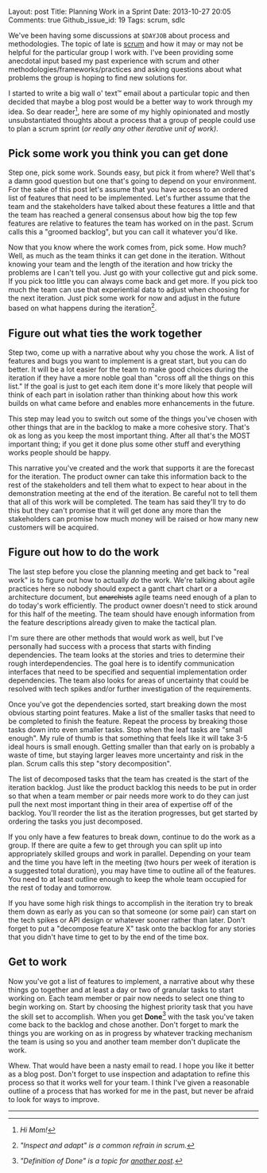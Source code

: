 Layout: post
Title: Planning Work in a Sprint
Date: 2013-10-27 20:05
Comments: true
Github_issue_id: 19
Tags: scrum, sdlc

We've been having some discussions at `$DAYJOB` about process and
methodologies. The topic of late is [scrum](https://scrum.org/) and how it may
or may not be helpful for the particular group I work with. I've been
providing some anecdotal input based my past experience with scrum and other
methodologies/frameworks/practices and asking questions about what problems
the group is hoping to find new solutions for.

I started to write a big wall o' text™ email about a particular topic and then
decided that maybe a blog post would be a better way to work through my idea.
So dear reader[^1], here are some of my highly
opinionated and mostly unsubstantiated thoughts about a process that a group
of people could use to plan a scrum sprint (*or really any other iterative
unit of work)*.

Pick some work you think you can get done
-----------------------------------------
Step one, pick some work. Sounds easy, but pick it from where? Well that's
a damn good question but one that's going to depend on your environment. For
the sake of this post let's assume that you have access to an ordered list of
features that need to be implemented. Let's further assume that the team and
the stakeholders have talked about these features a little and that the team
has reached a general consensus about how big the top few features are
relative to features the team has worked on in the past. Scrum calls this
a "groomed backlog", but you can call it whatever you'd like.

Now that you know where the work comes from, pick some. How much? Well, as
much as the team thinks it can get done in the iteration. Without knowing your
team and the length of the iteration and how tricky the problems are I can't
tell you. Just go with your collective gut and pick some. If you pick too
little you can always come back and get more. If you pick too much the team
can use that experiential data to adjust when choosing for the next iteration.
Just pick some work for now and adjust in the future based on what happens
during the iteration[^2].

Figure out what ties the work together
--------------------------------------
Step two, come up with a narrative about why you chose the work. A list of
features and bugs you want to implement is a great start, but you can do
better. It will be a lot easier for the team to make good choices during the
iteration if they have a more noble goal than "cross off all the things on
this list." If the goal is just to get each item done it's more likely that
people will think of each part in isolation rather than thinking about how
this work builds on what came before and enables more enhancements in the
future.

This step may lead you to switch out some of the things you've chosen with
other things that are in the backlog to make a more cohesive story. That's ok
as long as you keep the most important thing. After all that's the MOST
important thing; if you get it done plus some other stuff and everything works
people should be happy.

This narrative you've created and the work that supports it are the forecast
for the iteration. The product owner can take this information back to the
rest of the stakeholders and tell them what to expect to hear about in the
demonstration meeting at the end of the iteration. Be careful not to tell
them that all of this work will be completed. The team has said they'll try
to do this but they can't promise that it will get done any more than the
stakeholders  can promise how much money will be raised or how many new
customers will be acquired.

Figure out how to do the work
-----------------------------
The last step before you close the planning meeting and get back to "real
work" is to figure out how to actually *do* the work. We're talking about
agile practices here so nobody should expect a gantt chart chart or
a architecture document, but <strike>anarchists</strike> agile teams need
enough of a plan to do today's work efficiently. The product owner doesn't
need to stick around for this half of the meeting. The team should have enough
information from the feature descriptions already given to make the tactical
plan.

I'm sure there are other methods that would work as well, but I've personally
had success with a process that starts with finding dependencies. The team
looks at the stories and tries to determine their rough interdependencies. The
goal here is to identify communication interfaces that need to be specified
and sequential implementation order dependencies. The team also looks for
areas of uncertainty that could be resolved with tech spikes and/or further
investigation of the requirements.

Once you've got the dependencies sorted, start breaking down the most obvious
starting point features. Make a list of the smaller tasks that need
to be completed to finish the feature. Repeat the process by breaking those
tasks down into even smaller tasks. Stop when the leaf tasks are "small
enough". My rule of thumb is that something that feels like it will take 3-5
ideal hours is small enough. Getting smaller than that early on is probably
a waste of time, but staying larger leaves more uncertainty and risk in
the plan. Scrum calls this step "story decomposition".

The list of decomposed tasks that the team has created is the start of the
iteration backlog. Just like the product backlog this needs to be put in order
so that when a team member or pair needs more work to do they can just pull
the next most important thing in their area of expertise off of the backlog.
You'll reorder the list as the iteration progresses, but get started by
ordering the tasks you just decomposed.

If you only have a few features to break down, continue to do the work as
a group. If there are quite a few to get through you can split up into
appropriately skilled groups and work in parallel. Depending on your team and
the time you have left in the meeting (two hours per week of iteration is
a suggested total duration), you may have time to outline all of the features.
You need to at least outline enough to keep the whole team occupied for the
rest of today and tomorrow.

If you have some high risk things to accomplish in the iteration try to break
them down as early as you can so that someone (or some pair) can start on the
tech spikes or API design or whatever sooner rather than later. Don't forget
to put a "decompose feature X" task onto the backlog for any stories that you
didn't have time to get to by the end of the time box.


Get to work
-----------
Now you've got a list of features to implement, a narrative about why these
things go together and at least a day or two of granular tasks to start
working on. Each team member or pair now needs to select one thing to begin
working on. Start by choosing the highest priority task that you have the
skill set to accomplish. When you get **Done**[^3] with the task you've taken
come back to the backlog and chose another. Don't forget to mark the things
you are working on as in progress by whatever tracking mechanism the team is
using so you and another team member don't duplicate the work.

Whew. That would have been a nasty email to read. I hope you like it better as
a blog post. Don't forget to use inspection and adaptation to refine this
process so that it works well for your team. I think I've given a reasonable
outline of a process that has worked for me in the past, but never be afraid
to look for ways to improve.

---
[^1]: *Hi Mom!*
[^2]: *"Inspect and adapt" is a common refrain in scrum.*
[^3]: *"Definition of Done" is a topic for [another post][].*

[another post]: /blog/2014/01/14/how-do-you-know-when-youre-done/

